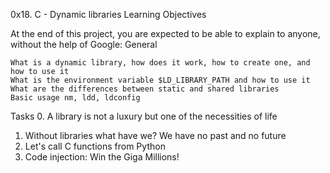 0x18. C - Dynamic libraries
Learning Objectives

At the end of this project, you are expected to be able to explain to anyone, without the help of Google:
General

    What is a dynamic library, how does it work, how to create one, and how to use it
    What is the environment variable $LD_LIBRARY_PATH and how to use it
    What are the differences between static and shared libraries
    Basic usage nm, ldd, ldconfig
Tasks
0. A library is not a luxury but one of the necessities of life 
1. Without libraries what have we? We have no past and no future
2. Let's call C functions from Python
3. Code injection: Win the Giga Millions!  
